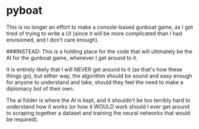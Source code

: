 # pyboat
This is no longer an effort to make a console-based gunboat game,
as I got tired of trying to write a UI (since it will be
more complicated than I had envisioned, and I don't care enough).

###INSTEAD:
This is a holding place for the code that will ultimately be
the AI for the gunboat game, whenever I get around to it.

It is entirely likely that I will NEVER get around to it
(as that's how these things go), but either way, the algorithm
should be sound and easy enough for anyone to understand and
take, should they feel the need to make a diplomacy bot of their
own.

The ai folder is where the AI is kept, and it shouldn't be too
terribly hard to understand how it works (or how it WOULD work
should I ever get around to scraping together a dataset and
training the neural networks that would be required).
